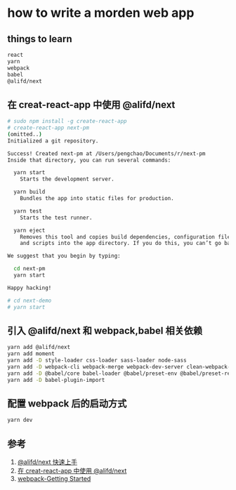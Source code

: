 # how to write a morden web app

## things to learn

```bash
react
yarn
webpack
babel
@alifd/next
```

## 在 creat-react-app 中使用 @alifd/next

```bash
# sudo npm install -g create-react-app
# create-react-app next-pm
(omitted..)
Initialized a git repository.

Success! Created next-pm at /Users/pengchao/Documents/r/next-pm
Inside that directory, you can run several commands:

  yarn start
    Starts the development server.

  yarn build
    Bundles the app into static files for production.

  yarn test
    Starts the test runner.

  yarn eject
    Removes this tool and copies build dependencies, configuration files
    and scripts into the app directory. If you do this, you can’t go back!

We suggest that you begin by typing:

  cd next-pm
  yarn start

Happy hacking!

# cd next-demo
# yarn start

```

## 引入 @alifd/next 和 webpack,babel 相关依赖

```bash
yarn add @alifd/next
yarn add moment
yarn add -D style-loader css-loader sass-loader node-sass
yarn add -D webpack-cli webpack-merge webpack-dev-server clean-webpack-plugin html-webpack-plugin html-webpack-template
yarn add -D @babel/core babel-loader @babel/preset-env @babel/preset-react @babel/plugin-proposal-class-properties
yarn add -D babel-plugin-import


```

## 配置 webpack 后的启动方式

```bash
yarn dev

```

## 参考

1. [@alifd/next 快速上手](https://fusion.design/component/doc/105)
2. [在 creat-react-app 中使用 @alifd/next](https://fusion.design/component/doc/1324)
3. [webpack-Getting Started](https://webpack.js.org/guides/getting-started/)